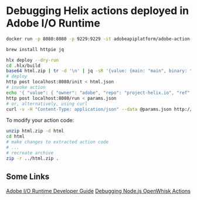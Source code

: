 # Debugging Helix actions deployed in Adobe I/O Runtime

```bash
docker run -p 8080:8080 -p 9229:9229 -it adobeapiplatform/adobe-action-nodejs-v10:3.0.17 node --inspect=0.0.0.0:9229 app.js
```

```bash
brew install httpie jq
```

```bash
hlx deploy --dry-run
cd .hlx/build
base64 html.zip | tr -d '\n' | jq -sR '{value: {main: "main", binary: true, code: .}}' > html.json
# deploy
http post localhost:8080/init < html.json
# invoke action
echo '{ "value": { "owner": "adobe", "repo": "project-helix.io", "ref": "master", "path": "index.md", "extension": "html", "branch": "master", "strain": "default" } }' > params.json
http post localhost:8080/run < params.json
# or, alternatively, using curl
curl -v -H "Content-Type: application/json" --data @params.json http://localhost:8080/run
```

To modify your action code:

```bash
unzip html.zip -d html
cd html
# make changes to extracted action code
# ...
# recreate archive
zip -r ../html.zip .
```

## Some Links

[Adobe I/O Runtime Developer Guide](https://git.corp.adobe.com/rstewart/runtime-documentation/blob/master/README.md)
[Debugging Node.js OpenWhisk Actions](https://medium.com/openwhisk/debugging-node-js-openwhisk-actions-3da3303e6741)